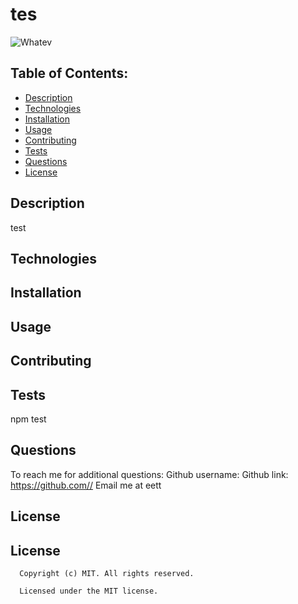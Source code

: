 # tes
  ![Whatev](https://img.shields.io/badge/license-MIT-blue.svg)
  
  
  ## Table of Contents:
  - [Description](#description)
  - [Technologies](#technologies)
  - [Installation](#installation)
  - [Usage](#usage)
  - [Contributing](#contributing)
  - [Tests](#tests)
  - [Questions](#questions)
  - [License](#license)

  ## Description
  test
  
  ## Technologies
  

  ## Installation
  
  

  ## Usage
  

  ## Contributing
  

  ## Tests
  npm test

  ## Questions
  To reach me for additional questions: 
    Github username:      Github link: https://github.com//     Email me at eett

  ## License
  ## License
      Copyright (c) MIT. All rights reserved.

      Licensed under the MIT license.

